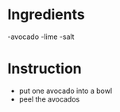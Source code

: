 # Ingredients
-avocado
-lime
-salt
# Instruction
- put one avocado into a bowl
- peel the avocados

